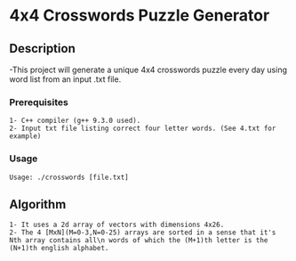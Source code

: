# 4x4 Crosswords Puzzle Generator

## Description
-This project will generate a unique 4x4 crosswords puzzle every day using word list from an input .txt file.

### Prerequisites
```
1- C++ compiler (g++ 9.3.0 used).
2- Input txt file listing correct four letter words. (See 4.txt for example)
```
### Usage
```
Usage: ./crosswords [file.txt]
```

## Algorithm
```
1- It uses a 2d array of vectors with dimensions 4x26.
2- The 4 [MxN](M=0-3,N=0-25) arrays are sorted in a sense that it's Nth array contains all\n words of which the (M+1)th letter is the (N+1)th english alphabet.
```